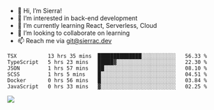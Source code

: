 - 👋 Hi, I’m Sierra!
- 👀 I’m interested in back-end development
- 🌱 I’m currently learning React, Serverless, Cloud
- 💞️ I’m looking to collaborate on learning
- 📫 Reach me via git@sierrac.dev

<!--START_SECTION:waka-->

```text
TSX          13 hrs 35 mins  ██████████████░░░░░░░░░░░   56.33 %
TypeScript   5 hrs 23 mins   █████▓░░░░░░░░░░░░░░░░░░░   22.30 %
JSON         1 hrs 57 mins   ██░░░░░░░░░░░░░░░░░░░░░░░   08.10 %
SCSS         1 hrs 5 mins    █░░░░░░░░░░░░░░░░░░░░░░░░   04.51 %
Docker       0 hrs 56 mins   █░░░░░░░░░░░░░░░░░░░░░░░░   03.84 %
JavaScript   0 hrs 33 mins   ▓░░░░░░░░░░░░░░░░░░░░░░░░   02.25 %
```

<!--END_SECTION:waka-->


![](https://hit.yhype.me/github/profile?user_id=7351311)
